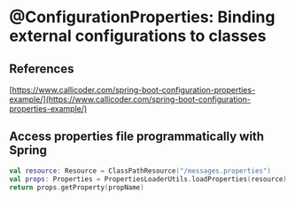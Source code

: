 
# @ConfigurationProperties: Binding external configurations to classes


## References
[https://www.callicoder.com/spring-boot-configuration-properties-example/](https://www.callicoder.com/spring-boot-configuration-properties-example/)


## Access properties file programmatically with Spring
```kotlin
val resource: Resource = ClassPathResource("/messages.properties")  
val props: Properties = PropertiesLoaderUtils.loadProperties(resource)
return props.getProperty(propName)
```
